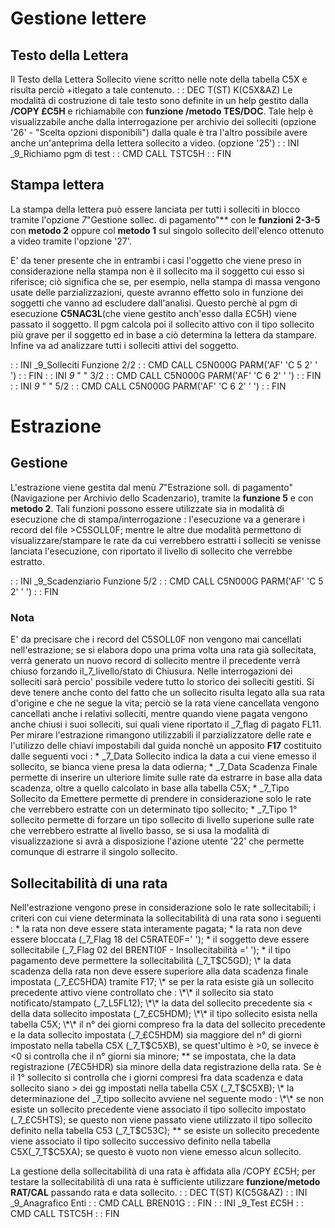 # Gestione lettere

## Testo della Lettera
Il Testo della Lettera Sollecito viene scritto nelle note della tabella C5X e risulta perciò +itlegato a tale contenuto.
 :  : DEC T(ST) K(C5X&AZ)
Le modalità di costruzione di tale testo sono definite in un help gestito dalla **/COPY £C5H** e richiamabile con **funzione /metodo TES/DOC**. Tale help è visualizzabile anche dalla interrogazione per archivio dei solleciti (opzione '26' - "Scelta opzioni disponibili") dalla quale è tra l'altro possibile avere anche un'anteprima della lettera sollecito a video. (opzione '25')
 :  : INI _9_Richiamo pgm di test
 :  : CMD CALL TSTC5H
 :  : FIN

## Stampa lettera
La stampa della lettera può essere lanciata per tutti i solleciti in blocco tramite l'opzione _7_"Gestione sollec. di pagamento"** con le **funzioni 2-3-5** con **metodo 2** oppure col **metodo 1** sul singolo sollecito dell'elenco ottenuto a video tramite l'opzione '27'.

E' da tener presente che in entrambi i casi l'oggetto che viene preso in considerazione nella stampa non è il sollecito ma il soggetto cui esso si riferisce; ciò significa che se, per esempio, nella stampa di massa vengono usate delle parzializzazioni, queste avranno effetto solo in funzione dei soggetti che vanno ad escludere dall'analisi.
Questo perchè al pgm di esecuzione **C5NAC3L**(che viene gestito anch'esso dalla £C5H) viene passato il soggetto. Il pgm calcola poi il sollecito attivo con il tipo  sollecito più grave per il soggetto ed in base a ciò determina la lettera da stampare. Infine va ad analizzare tutti i solleciti attivi del soggetto.

 :  : INI _9_Solleciti Funzione 2/2
 :  : CMD CALL C5N000G PARM('AF' 'C 5 2' ' ')
 :  : FIN
 :  : INI _9_    "         "    3/2
 :  : CMD CALL C5N000G PARM('AF' 'C 6 2' ' ')
 :  : FIN
 :  : INI _9_    "         "    5/2
 :  : CMD CALL C5N000G PARM('AF' 'C 6 2' ' ')
 :  : FIN

# Estrazione
## Gestione
L'estrazione viene gestita dal menù _7_"Estrazione soll. di pagamento"(Navigazione per Archivio dello Scadenzario), tramite la **funzione 5** e con **metodo 2**. Tali funzioni possono essere utilizzate sia in modalità di esecuzione che di stampa/interrogazione :  l'esecuzione va a generare i record del file >C5SOLL0F; mentre le altre due  modalità permettono di visualizzare/stampare le rate da cui verrebbero estratti i solleciti se venisse lanciata l'esecuzione, con riportato il livello di sollecito che verrebbe estratto.

 :  : INI _9_Scadenziario Funzione 5/2
 :  : CMD CALL C5N000G PARM('AF' 'C 5 2' ' ')
 :  : FIN
### Nota
E' da precisare che i record del C5SOLL0F non vengono mai cancellati nell'estrazione; se si elabora dopo una prima volta una rata già sollecitata, verrà generato un nuovo record di sollecito mentre il precedente verrà chiuso forzando il_7_livello/stato di Chiusura.
Nelle interrogazioni dei solleciti sarà percio' possibile vedere tutto lo storico dei solleciti gestiti. Si deve tenere anche conto del fatto che un sollecito risulta legato alla sua rata d'origine e che ne segue la vita; perciò se la rata viene cancellata vengono cancellati anche i relativi solleciti, mentre quando viene pagata vengono anche chiusi i suoi solleciti, sui quali viene riportato il _7_flag di pagato FL11.
Per mirare l'estrazione rimangono utilizzabili il parzializzatore delle rate e l'utilizzo delle chiavi impostabili dal guida nonchè un apposito **F17** costituito dalle seguenti voci : 
\* _7_Data Sollecito indica la data a cui viene emesso il sollecito, se bianca viene presa la data odierna;
\* _7_Data Scadenza Finale permette di inserire un ulteriore limite sulle rate da estrarre in base alla data scadenza, oltre a quello calcolato in base alla tabella C5X;
\* _7_Tipo Sollecito da Emettere permette di prendere in considerazione solo le rate che verrebbero estratte con un determinato tipo sollecito;
\* _7_Tipo 1° sollecito permette di forzare un tipo sollecito di livello superione sulle rate che verrebbero estratte al livello basso, se si usa la modalità di visualizzazione si avrà a disposizione l'azione utente '22' che permette comunque di estrarre il singolo sollecito.

## Sollecitabilità di una rata
Nell'estrazione vengono prese in considerazione solo le rate sollecitabili; i criteri con cui  viene determinata la sollecitabilità di una rata sono i seguenti : 
\* la rata non deve essere stata interamente pagata;
\* la rata non deve essere bloccata (_7_Flag 18 del C5RATE0F=' ');
\* il soggetto deve essere sollecitabile (_7_Flag 02 del BRENTI0F - Insollecitabilità =' ');
\* il tipo pagamento deve permettere la sollecitabilità (_7_T$C5GD);
\* la data scadenza della rata non deve essere superiore alla data scadenza finale impostata (_7_£C5HDA) tramite F17;
\* se per la rata esiste già un sollecito precedente attivo viene controllato che : 
\*\* il sollecito sia stato notificato/stampato (_7_L5FL12);
\*\* la data del sollecito precedente sia < della data sollecito impostata (_7_£C5HDM);
\*\* il tipo sollecito esista nella tabella C5X;
\*\* il n° dei giorni compreso fra la data del sollecito precedente e la data sollecito impostata (_7_£C5HDM) sia maggiore del n° di giorni impostato nella tabella C5X (_7_T$C5XB), se quest'ultimo è >0, se invece è <0 si controlla che il n° giorni sia minore;
\*\* se impostata, che la data registrazione (_7_£C5HDR) sia minore della data registrazione della rata. Se è il 1° sollecito si controlla che i giorni compresi fra data scadenza e data sollecito siano > dei gg impostati nella tabella C5X (_7_T$C5XB);
\* la determinazione del _7_tipo sollecito avviene nel seguente modo : 
\*\* se non esiste un sollecito precedente viene associato il tipo sollecito impostato (_7_£C5HTS); se questo non viene passato viene utilizzato il tipo sollecito definito nella tabella C53 (_7_T$C53C);
\*\* se esiste un sollecito precedente viene associato il tipo sollecito successivo definito nella tabella C5X(_7_T$C5XA); se questo è vuoto non viene emesso alcun sollecito.

La gestione della sollecitabilità di una rata è affidata alla /COPY £C5H; per testare la sollecitabilità di una rata è sufficiente utilizzare **funzione/metodo RAT/CAL** passando rata e data sollecito.
 :  : DEC T(ST) K(C5G&AZ)
 :  : INI _9_Anagrafico Enti
 :  : CMD CALL BREN01G
 :  : FIN
 :  : INI _9_Test £C5H
 :  : CMD CALL TSTC5H
 :  : FIN
